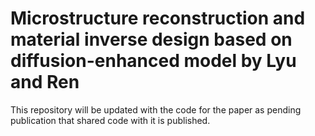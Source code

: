 # Microstructure reconstruction and material inverse design based on diffusion-enhanced model by Lyu and Ren
This repository will be updated with the code for the paper as pending publication that shared code with it is published.
